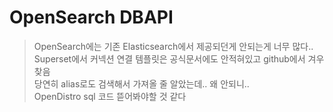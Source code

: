 # OpenSearch DBAPI

> OpenSearch에는 기존 Elasticsearch에서 제공되던게 안되는게 너무 많다..<br>
> Superset에서 커넥션 연결 템플릿은 공식문서에도 안적혀있고 github에서 겨우 찾음<br>
> 당연히 alias로도 검색해서 가져올 줄 알았는데.. 왜 안되니..<br>
> OpenDistro sql 코드 뜯어봐야할 것 같다<br>
